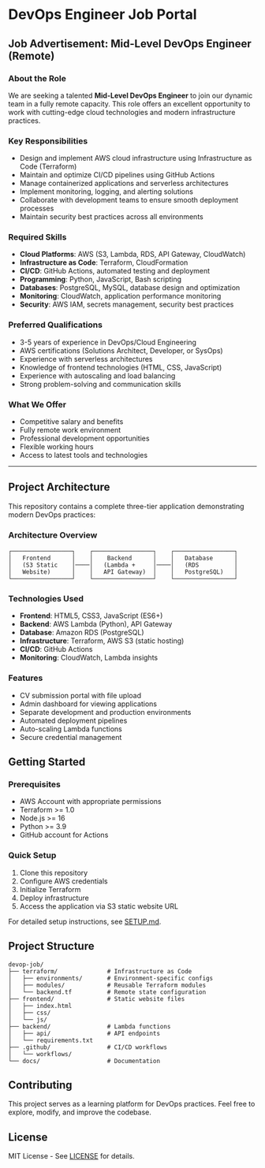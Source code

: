 # DevOps Engineer Job Portal

## Job Advertisement: Mid-Level DevOps Engineer (Remote)

### About the Role
We are seeking a talented **Mid-Level DevOps Engineer** to join our dynamic team in a fully remote capacity. This role offers an excellent opportunity to work with cutting-edge cloud technologies and modern infrastructure practices.

### Key Responsibilities
- Design and implement AWS cloud infrastructure using Infrastructure as Code (Terraform)
- Maintain and optimize CI/CD pipelines using GitHub Actions
- Manage containerized applications and serverless architectures
- Implement monitoring, logging, and alerting solutions
- Collaborate with development teams to ensure smooth deployment processes
- Maintain security best practices across all environments

### Required Skills
- **Cloud Platforms**: AWS (S3, Lambda, RDS, API Gateway, CloudWatch)
- **Infrastructure as Code**: Terraform, CloudFormation
- **CI/CD**: GitHub Actions, automated testing and deployment
- **Programming**: Python, JavaScript, Bash scripting
- **Databases**: PostgreSQL, MySQL, database design and optimization
- **Monitoring**: CloudWatch, application performance monitoring
- **Security**: AWS IAM, secrets management, security best practices

### Preferred Qualifications
- 3-5 years of experience in DevOps/Cloud Engineering
- AWS certifications (Solutions Architect, Developer, or SysOps)
- Experience with serverless architectures
- Knowledge of frontend technologies (HTML, CSS, JavaScript)
- Experience with autoscaling and load balancing
- Strong problem-solving and communication skills

### What We Offer
- Competitive salary and benefits
- Fully remote work environment
- Professional development opportunities
- Flexible working hours
- Access to latest tools and technologies

---

## Project Architecture

This repository contains a complete three-tier application demonstrating modern DevOps practices:

### Architecture Overview
```
┌─────────────────┐    ┌─────────────────┐    ┌─────────────────┐
│   Frontend      │    │    Backend      │    │   Database      │
│   (S3 Static    │────│   (Lambda +     │────│   (RDS          │
│   Website)      │    │   API Gateway)  │    │   PostgreSQL)   │
└─────────────────┘    └─────────────────┘    └─────────────────┘
```

### Technologies Used
- **Frontend**: HTML5, CSS3, JavaScript (ES6+)
- **Backend**: AWS Lambda (Python), API Gateway
- **Database**: Amazon RDS (PostgreSQL)
- **Infrastructure**: Terraform, AWS S3 (static hosting)
- **CI/CD**: GitHub Actions
- **Monitoring**: CloudWatch, Lambda insights

### Features
- CV submission portal with file upload
- Admin dashboard for viewing applications
- Separate development and production environments
- Automated deployment pipelines
- Auto-scaling Lambda functions
- Secure credential management

## Getting Started

### Prerequisites
- AWS Account with appropriate permissions
- Terraform >= 1.0
- Node.js >= 16
- Python >= 3.9
- GitHub account for Actions

### Quick Setup
1. Clone this repository
2. Configure AWS credentials
3. Initialize Terraform
4. Deploy infrastructure
5. Access the application via S3 static website URL

For detailed setup instructions, see [SETUP.md](./SETUP.md).

## Project Structure
```
devop-job/
├── terraform/              # Infrastructure as Code
│   ├── environments/       # Environment-specific configs
│   ├── modules/            # Reusable Terraform modules
│   └── backend.tf          # Remote state configuration
├── frontend/               # Static website files
│   ├── index.html
│   ├── css/
│   └── js/
├── backend/                # Lambda functions
│   ├── api/                # API endpoints
│   └── requirements.txt
├── .github/                # CI/CD workflows
│   └── workflows/
└── docs/                   # Documentation
```

## Contributing
This project serves as a learning platform for DevOps practices. Feel free to explore, modify, and improve the codebase.

## License
MIT License - See [LICENSE](./LICENSE) for details.